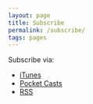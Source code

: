 ```yaml
---
layout: page
title: Subscribe
permalink: /subscribe/
tags: pages
---
```


Subscribe via:

- [iTunes](https://podcasts.apple.com/us/podcast/public-domain-tapes/id1505881679)
- [Pocket Casts](https://pca.st/tdvzkkgu)
- [RSS](/rss.xml)
